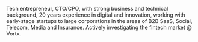 Tech entrepreneur, CTO/CPO, with strong business and technical background, 20 years experience in digital and innovation, working with early-stage startups to large corporations in the areas of B2B SaaS, Social, Telecom, Media and Insurance. Actively investigating the fintech market @ Vortx. 
